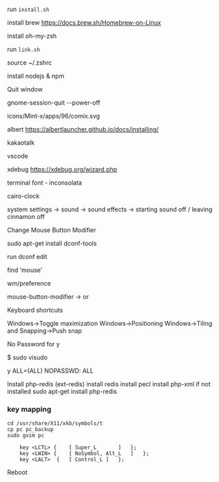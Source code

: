 run `install.sh`

install brew
https://docs.brew.sh/Homebrew-on-Linux

install oh-my-zsh

run `link.sh`

source ~/.zshrc

install nodejs & npm

Quit window

gnome-session-quit --power-off

icons/Mint-x/apps/96/comix.svg

albert https://albertlauncher.github.io/docs/installing/

kakaotalk

vscode

xdebug https://xdebug.org/wizard.php

terminal font - inconsolata

cairo-clock

system settings → sound → sound effects → starting sound off / leaving cinnamon off

Change Mouse Button Modifier

sudo apt-get install dconf-tools

run dconf edit

find ‘mouse’

wm/preference

mouse-button-modifier -> <super> or <meta>

Keyboard shortcuts

Windows->Toggle maximization
Windows->Positioning
Windows->Tiling and Snapping->Push snap

No Password for y

\$ sudo visudo

y ALL=(ALL) NOPASSWD: ALL

Install php-redis (ext-redis)
install redis
install pecl
install php-xml if not installed
sudo apt-get install php-redis

### key mapping

```
cd /usr/share/X11/xkb/symbols/t
cp pc pc_backup
sudo gvim pc

    key <LCTL> {	[ Super_L		]	};
    key <LWIN> {	[ NoSymbol, Alt_L   ]	};
    key <LALT>  {	[ Control_L ]	};
```

Reboot

